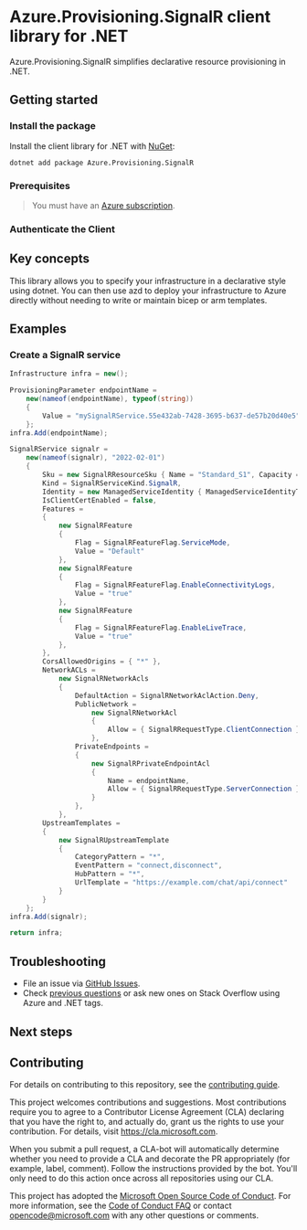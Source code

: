 # Azure.Provisioning.SignalR client library for .NET

Azure.Provisioning.SignalR simplifies declarative resource provisioning in .NET.

## Getting started

### Install the package

Install the client library for .NET with [NuGet](https://www.nuget.org/ ):

```dotnetcli
dotnet add package Azure.Provisioning.SignalR
```

### Prerequisites

> You must have an [Azure subscription](https://azure.microsoft.com/free/dotnet/).

### Authenticate the Client

## Key concepts

This library allows you to specify your infrastructure in a declarative style using dotnet.  You can then use azd to deploy your infrastructure to Azure directly without needing to write or maintain bicep or arm templates.

## Examples

### Create a SignalR service

```C# Snippet:SignalRBasic
Infrastructure infra = new();

ProvisioningParameter endpointName =
    new(nameof(endpointName), typeof(string))
    {
        Value = "mySignalRService.55e432ab-7428-3695-b637-de57b20d40e5"
    };
infra.Add(endpointName);

SignalRService signalr =
    new(nameof(signalr), "2022-02-01")
    {
        Sku = new SignalRResourceSku { Name = "Standard_S1", Capacity = 1 },
        Kind = SignalRServiceKind.SignalR,
        Identity = new ManagedServiceIdentity { ManagedServiceIdentityType = ManagedServiceIdentityType.SystemAssigned },
        IsClientCertEnabled = false,
        Features =
        {
            new SignalRFeature
            {
                Flag = SignalRFeatureFlag.ServiceMode,
                Value = "Default"
            },
            new SignalRFeature
            {
                Flag = SignalRFeatureFlag.EnableConnectivityLogs,
                Value = "true"
            },
            new SignalRFeature
            {
                Flag = SignalRFeatureFlag.EnableLiveTrace,
                Value = "true"
            },
        },
        CorsAllowedOrigins = { "*" },
        NetworkACLs =
            new SignalRNetworkAcls
            {
                DefaultAction = SignalRNetworkAclAction.Deny,
                PublicNetwork =
                    new SignalRNetworkAcl
                    {
                        Allow = { SignalRRequestType.ClientConnection }
                    },
                PrivateEndpoints =
                {
                    new SignalRPrivateEndpointAcl
                    {
                        Name = endpointName,
                        Allow = { SignalRRequestType.ServerConnection }
                    }
                },
            },
        UpstreamTemplates =
        {
            new SignalRUpstreamTemplate
            {
                CategoryPattern = "*",
                EventPattern = "connect,disconnect",
                HubPattern = "*",
                UrlTemplate = "https://example.com/chat/api/connect"
            }
        }
    };
infra.Add(signalr);

return infra;
```

## Troubleshooting

-   File an issue via [GitHub Issues](https://github.com/Azure/azure-sdk-for-net/issues).
-   Check [previous questions](https://stackoverflow.com/questions/tagged/azure+.net) or ask new ones on Stack Overflow using Azure and .NET tags.

## Next steps

## Contributing

For details on contributing to this repository, see the [contributing
guide][cg].

This project welcomes contributions and suggestions. Most contributions
require you to agree to a Contributor License Agreement (CLA) declaring
that you have the right to, and actually do, grant us the rights to use
your contribution. For details, visit <https://cla.microsoft.com>.

When you submit a pull request, a CLA-bot will automatically determine
whether you need to provide a CLA and decorate the PR appropriately
(for example, label, comment). Follow the instructions provided by the
bot. You'll only need to do this action once across all repositories
using our CLA.

This project has adopted the [Microsoft Open Source Code of Conduct][coc]. For
more information, see the [Code of Conduct FAQ][coc_faq] or contact
<opencode@microsoft.com> with any other questions or comments.

<!-- LINKS -->
[cg]: https://github.com/Azure/azure-sdk-for-net/blob/main/sdk/resourcemanager/Azure.ResourceManager/docs/CONTRIBUTING.md
[coc]: https://opensource.microsoft.com/codeofconduct/
[coc_faq]: https://opensource.microsoft.com/codeofconduct/faq/
